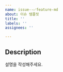 ```yaml
---
name: issue--✅feature-md
about: 이슈 템플릿
title: ''
labels: ''
assignees: ''

---
```


## Description
설명을 작성해주세요.
